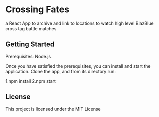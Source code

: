 # Crossing Fates
a React App to archive and link to locations to watch high level BlazBlue cross tag battle matches

## Getting Started
Prerequisites:
  Node.js

  Once you have satisfied the prerequisites, you can install and start the application. Clone the app, and from its directory run:

  1.npm install
  2.npm start

## License
This project is licensed under the MIT License